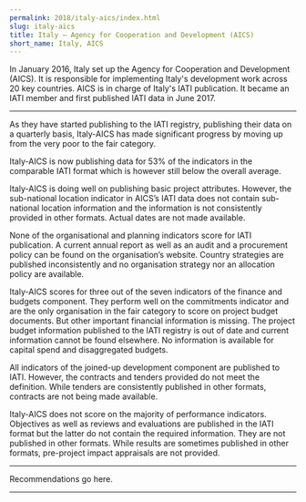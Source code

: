 ```yaml
---
permalink: 2018/italy-aics/index.html
slug: italy-aics
title: Italy – Agency for Cooperation and Development (AICS)
short_name: Italy, AICS
---
```


In January 2016, Italy set up the Agency for Cooperation and Development (AICS). It is responsible for implementing Italy's development work across 20 key countries. AICS is in charge of Italy's IATI publication. It became an IATI member and first published IATI data in June 2017. 

---

As they have started publishing to the IATI registry, publishing their data on a quarterly basis, Italy-AICS has made significant progress by moving up from the very poor to the fair category. 

Italy-AICS is now publishing data for 53% of the indicators in the comparable IATI format which is however still below the overall average.  

Italy-AICS is doing well on publishing basic project attributes. However, the sub-national location indicator in AICS’s IATI data does not contain sub-national location information and the information is not consistently provided in other formats. Actual dates are not made available.

None of the organisational and planning indicators score for IATI publication. A current annual report as well as an audit and a procurement policy can be found on the organisation’s website. Country strategies are published inconsistently and no organisation strategy nor an allocation policy are available. 

Italy-AICS scores for three out of the seven indicators of the finance and budgets component. They perform well on the commitments indicator and are the only organisation in the fair category to score on project budget documents. But other important financial information is missing. The project budget information published to the IATI registry is out of date and current information cannot be found elsewhere. No information is available for capital spend and disaggregated budgets.

All indicators of the joined-up development component are published to IATI. However, the contracts and tenders provided do not meet the definition. While tenders are consistently published in other formats, contracts are not being made available. 

Italy-AICS does not score on the majority of performance indicators. Objectives as well as reviews and evaluations are published in the IATI format but the latter do not contain the required information. They are not published in other formats. While results are sometimes published in other formats, pre-project impact appraisals are not provided.



---

Recommendations go here.

---
